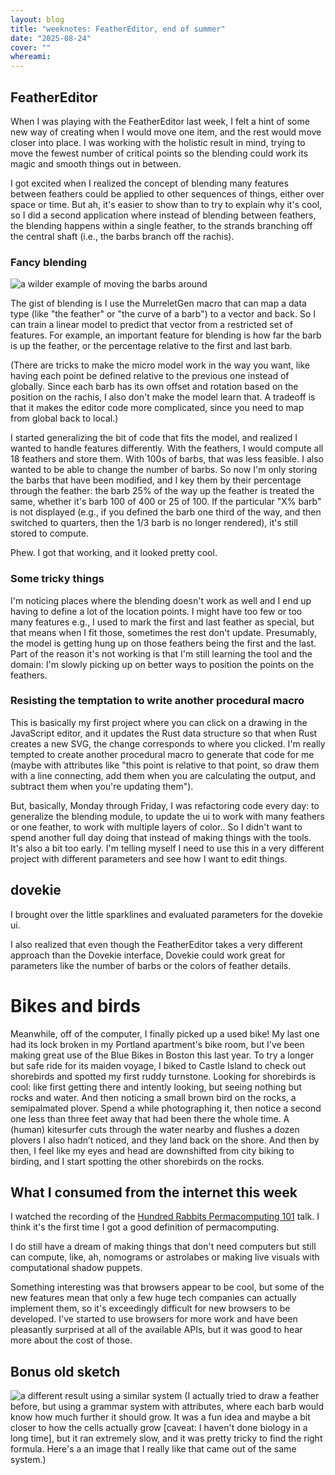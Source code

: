 ```yaml
---
layout: blog
title: "weeknotes: FeatherEditor, end of summer"
date: "2025-08-24"
cover: ""
whereami:
---
```


## FeatherEditor

When I was playing with the FeatherEditor last week, I felt a hint of some new way of creating when I would move one item, and the rest would move closer into place. I was working with the holistic result in mind, trying to move the fewest number of critical points so the blending could work its magic and smooth things out in between.

I got excited when I realized the concept of blending many features between feathers could be applied to other sequences of things, either over space or time. But ah, it's easier to show than to try to explain why it's cool, so I did a second application where instead of blending between feathers, the blending happens within a single feather, to the strands branching off the central shaft (i.e., the barbs branch off the rachis).

### Fancy blending

<img class="floatmedimage" src="/assets/imgs/imgs/20250824_something.png" alt="a wilder example of moving the barbs around">

The gist of blending is I use the MurreletGen macro that can map a data type (like "the feather" or "the curve of a barb") to a vector and back. So I can train a linear model to predict that vector from a restricted set of features. For example, an important feature for blending is how far the barb is up the feather, or the percentage relative to the first and last barb.

(There are tricks to make the micro model work in the way you want, like having each point be defined relative to the previous one instead of globally. Since each barb has its own offset and rotation based on the position on the rachis, I also don't make the model learn that. A tradeoff is that it makes the editor code more complicated, since you need to map from global back to local.)

I started generalizing the bit of code that fits the model, and realized I wanted to handle features differently.
With the feathers, I would compute all 18 feathers and store them. With 100s of barbs, that was less feasible. I also wanted to be able to change the number of barbs. So now I'm only storing the barbs that have been modified, and I key them by their percentage through the feather: the barb 25% of the way up the feather is treated the same, whether it's barb 100 of 400 or 25 of 100. If the particular "X% barb" is not displayed (e.g., if you defined the barb one third of the way, and then switched to quarters, then the 1/3 barb is no longer rendered), it's still stored to compute.

Phew. I got that working, and it looked pretty cool.

### Some tricky things

I'm noticing places where the blending doesn't work as well and I end up having to define a lot of the location points. I might have too few or too many features e.g., I used to mark the first and last feather as special, but that means when I fit those, sometimes the rest don't update. Presumably, the model is getting hung up on those feathers being the first and the last. Part of the reason it's not working is that I'm still learning the tool and the domain: I'm slowly picking up on better ways to position the points on the feathers.

### Resisting the temptation to write another procedural macro

This is basically my first project where you can click on a drawing in the JavaScript editor, and it updates the Rust data structure so that when Rust creates a new SVG, the change corresponds to where you clicked.
I'm really tempted to create another procedural macro to generate that code for me (maybe with attributes like "this point is relative to that point, so draw them with a line connecting, add them when you are calculating the output, and subtract them when you're updating them").

But, basically, Monday through Friday, I was refactoring code every day: to generalize the blending module, to update the ui to work with many feathers or one feather, to work with multiple layers of color.. So I didn't want to spend another full day doing that instead of making things with the tools. It's also a bit too early. I'm telling myself I need to use this in a very different project with different parameters and see how I want to edit things.

## dovekie

I brought over the little sparklines and evaluated parameters for the dovekie ui.

I also realized that even though the FeatherEditor takes a very different approach than the Dovekie interface, Dovekie could work great for parameters like the number of barbs or the colors of feather details.

# Bikes and birds

Meanwhile, off of the computer, I finally picked up a used bike! My last one had its lock broken in my Portland apartment's bike room, but I've been making great use of the Blue Bikes in Boston this last year. To try a longer but safe ride for its maiden voyage, I biked to Castle Island to check out shorebirds and spotted my first ruddy turnstone. Looking for shorebirds is cool: like first getting there and intently looking, but seeing nothing but rocks and water. And then noticing a small brown bird on the rocks, a semipalmated plover. Spend a while photographing it, then notice a second one less than three feet away that had been there the whole time. A (human) kitesurfer cuts through the water nearby and flushes a dozen plovers I also hadn’t noticed, and they land back on the shore. And then by then, I feel like my eyes and head are downshifted from city biking to birding, and I start spotting the other shorebirds on the rocks.

## What I consumed from the internet this week

I watched the recording of the [Hundred Rabbits Permacomputing 101](https://www.youtube.com/watch?v=BNYxAdjl1f0) talk. I think it's the first time I got a good definition of permacomputing.

I do still have a dream of making things that don't need computers but still can compute, like, ah, nomograms or astrolabes or making live visuals with computational shadow puppets.

Something interesting was that browsers appear to be cool, but some of the new features mean that only a few huge tech companies can actually implement them, so it's exceedingly difficult for new browsers to be developed.
I've started to use browsers for more work and have been pleasantly surprised at all of the available APIs, but it was good to hear more about the cost of those.

## Bonus old sketch

<img class="floatmedimage" src="/assets/imgs/imgs/20250824_3fps.png" alt="a different result using a similar system">
(I actually tried to draw a feather before, but using a grammar system with attributes, where each barb would know how much further it should grow. It was a fun idea and maybe a bit closer to how the cells actually grow [caveat: I haven't done biology in a long time], but it ran extremely slow, and it was pretty tricky to find the right formula. Here's a an image that I really like that came out of the same system.)
